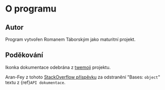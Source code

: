 # O programu

## Autor

Program vytvořen Romanem Táborským jako maturitní projekt.

## Poděkování

Ikonka dokumentace odebrána z [twemoji](https://twemoji.twitter.com/) projektu.

Aran-Fey z
tohoto [StackOverflow příspěvku](https://stackoverflow.com/questions/46279030/how-can-i-prevent-sphinx-from-listing-object-as-a-base-class)
za odstranění "Bases: `object`" textu z {ref}`API dokumentace`.
